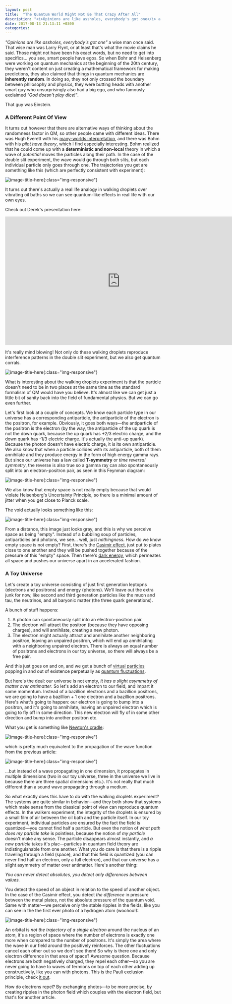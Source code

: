 ```yaml
---
layout: post
title:  "The Quantum World Might Not Be That Crazy After All"
description: "<i>Opinions are like assholes, everybody's got one</i> a wise man once said. That wise man was Larry Flynt, or at least that's what the movie claims he said. Those might not have been his exact words, but no need to get into specifics... you see, smart people have egos."
date: 2017-08-13 21:13:11 +0300
categories:
---
```

*"Opinions are like assholes, everybody's got one"* a wise man once said. That wise man was Larry Flynt, or at least that's what the movie claims he said. Those might not have been his exact words, but no need to get into specifics... you see, smart people have egos. So when Bohr and Heisenberg were working on quantum mechanics at the beginning of the 20th century, they weren't content on just creating a mathematical framework for making predictions, they also claimed that things in quantum mechanics are **inherently random**. In doing so, they not only crossed the boundary between philosophy and physics, they were butting heads with another smart guy who unsurprisingly also had a big ego, and who famously exclaimed *"God doesn't play dice!"*. 

That guy was Einstein.

### A Different Point Of View ###

It turns out however that there are alternative ways of thinking about the randomness factor in QM, so other people came with different ideas. There was Hugh Everett with his [many-worlds interpretation](https://en.wikipedia.org/wiki/Many-worlds_interpretation), and there was Bohm with his [*pilot have theory*](https://en.wikipedia.org/wiki/De_Broglie%E2%80%93Bohm_theory), which I find especially interesting. Bohm realized that he could come up with a **deterministic and non-local** theory in which a wave of *potential* moves the particles along their path. In the case of the double slit experiment, the wave would go through both slits, but each individual particle only goes through one. The trajectories you get are something like this (which are perfectly consistent with experiment):

![image-title-here](/images/bohmiam.png){:class="img-responsive"} 

It turns out there's actually a real life analogy in walking droplets over vibrating oil baths so we can see quantum-like effects in real life with our own eyes. 

Check out Derek's presentation here:

<iframe width="740" height="415" src="https://www.youtube.com/embed/WIyTZDHuarQ" frameborder="0" allowfullscreen></iframe>

It's really mind blowing! Not only do these walking droplets reproduce interference patterns in the double slit experiment, but we also get quantum corrals.

![image-title-here](/images/corral.jpg){:class="img-responsive"} 

What is interesting about the walking droplets experiment is that the particle doesn't need to be in two places at the same time as the standard formalism of QM would have you believe. It's almost like we can get just a little bit of sanity back into the field of fundamental physics. But we can go even further.

Let's first look at a couple of concepts. We know each particle type in our universe has a corresponding antiparticle, the antiparticle of the electron is the positron, for example. Obviously, it goes both ways—the antiparticle of the positron is the electron (by the way, the antiparticle of the up quark is not the down quark, because the up quark has +2/3 electric charge, and the down quark has -1/3 electric charge. It's actually the anti-up quark). Because the photon doesn't have electric charge, it is its own antiparticle. We also know that when a particle collides with its antiparticle, both of them annihilate and they produce energy in the form of high energy gamma rays. But since our universe has a law called **T-symmetry** or *time reversal symmetry*, the reverse is also true so a gamma ray can also spontaneously split into an electron-positron pair, as seen in this Feynman diagram:

![image-title-here](/images/diagram.jpg){:class="img-responsive"} 

We also know that empty space is not really empty because that would violate Heisenberg's Uncertainty Principle, so there is a minimal amount of jitter when you get close to Planck scale. 

The void actually looks something like this:

![image-title-here](/images/noise.png){:class="img-responsive"} 

From a distance, this image just looks gray, and this is why we perceive space as being "empty". Instead of a bubbling soup of particles, antiparticles and photons, we see... well, just *nothingness*. How do we know empty space is not empty? First, there's the [Casimir effect](https://en.wikipedia.org/wiki/Casimir_effect), just put to plates close to one another and they will be pushed together because of the pressure of this "empty" space. Then there's [dark energy](https://en.wikipedia.org/wiki/Dark_energy), which permeates all space and pushes our universe apart in an accelerated fashion.

### A Toy Universe ###
Let's create a toy universe consisting of just first generation leptopns (electrons and positrons) and energy (photons). We'll leave out the extra junk for now, like second and third generation particles like the muon and tau, the neutrinos, and all baryonic matter (the three quark generations). 

A bunch of stuff happens:

1. A photon can spontaneously split into an electron-positron pair.
2. The electron will attract the positron (because they have opposing charges), and will annihilate, creating a new photon.
3. The electron might actually attract and annihilate another neighboring positron, leaving an unpaired positron, which will end up annihilating with a neighboring unpaired electron. There is always an equal number of positrons and electrons in our toy universe, so there will always be a free pair.

And this just goes on and on, and we get a bunch of [virtual particles](https://en.wikipedia.org/wiki/Virtual_particle) popping in and out of existence perpetually as [quantum fluctuations](https://en.wikipedia.org/wiki/Quantum_fluctuation).

But here's the deal: our universe is not empty, *it has a slight asymmetry of matter over antimatter*. So let's add an electron to our field, and impart it some momentum. Instead of a bazillion electrons and a bazillion positrons, we are going to have a bazillion + 1 one electron and a bazillion positrons. Here's what's going to happen: our electron is going to bump into a positron, and it's going to annihilate, leaving an unpaired electron which is going to fly off in some direction. This new electron will fly of in some other direction and bump into another positron etc. 

What you get is something like [Newton's cradle](https://en.wikipedia.org/wiki/Newton%27s_cradle):

![image-title-here](/images/newton.gif){:class="img-responsive"} 

which is pretty much equivalent to the propagation of the wave function from the previous article:

![image-title-here](/images/wave.gif){:class="img-responsive"} 

...but instead of a wave propagating in one dimension, it propagates in multiple dimensions (two in our toy universe, three in the universe we live in because there are three spatial dimensions etc.). It's not really that much different than a sound wave propagating through a medium. 

So what exactly does this have to do with the walking droplets experiment? The systems are quite similar in behavior—and they both show that systems which make sense from the classical point of view can reproduce quantum effects. In the walkers experiment, the integrity of the droplets is ensured by a small film of air between the oil bath and the particle itself. In our toy experiment, individual particles are ensured by the fact the field is quantized—you cannot find half a particle. But even the notion of *what path does my particle take* is pointless, because the notion of *my particle* doesn't make any sense. The particle disappears almost instantly, and *a new particle* takes it's plac—particles in quantum field theory are indistinguishable from one another. What you do care is that there is a ripple traveling through a field (space), and that this field is quantized (you can never find half an electron, only a full electron), and that our universe has a slight asymmetry of matter over antimatter. Here's another thing:

*You can never detect absolutes, you detect only differences between values.*

You detect the speed of an object in relation to the speed of another object. In the case of the Casimir effect, you detect *the difference* in pressure between the metal plates, not the absolute pressure of the quantum void. Same with matter—we perceive only the stable ripples in the fields, like you can see in the the first ever photo of a hydrogen atom (woohoo!):

![image-title-here](/images/hydrogen.jpg){:class="img-responsive"} 

An orbital is *not the trajectory of a single electron* around the nucleus of an atom, it's a region of space where the number of electrons is exactly one more when compared to the number of positrons. It's simply the area where the wave in our field around the positively reinforces. The other fluctuations cancel each other out so we don't see them! So why is there one and only electron difference in that area of space? Awesome question. Because electrons are both negatively charged, they repel each other—so you are never going to have to waves of fermions on top of each other adding up constructively, like you can with photons. This is the Pauli exclusion principle, check [it out](https://en.wikipedia.org/wiki/Pauli_exclusion_principle). 

How do electrons repel? By exchanging photos—to be more precise, by creating ripples in the photon field which couples with the electron field, but that's for another article.